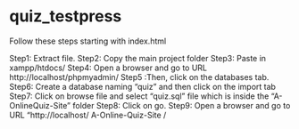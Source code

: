 # quiz_testpress

Follow these steps starting with index.html

Step1: Extract file.
Step2: Copy the main project folder
Step3: Paste in xampp/htdocs/
Step4: Open a browser and go to URL http://localhost/phpmyadmin/
Step5 :Then, click on the databases tab.
Step6: Create a database naming “quiz” and then click on the import tab
Step7: Click on browse file and select “quiz.sql” file which is inside the “A-OnlineQuiz-Site” folder
Step8: Click on go.
Step9: Open a browser and go to URL “http://localhost/ A-Online-Quiz-Site /
